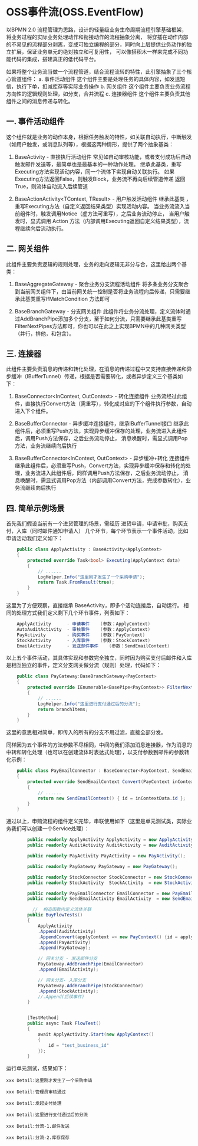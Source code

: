 # OSS事件流(OSS.EventFlow)

以BPMN 2.0 流程管理为思路，设计的轻量级业务生命周期流程引擎基础框架，将业务过程的实际业务处理动作和衔接动作的流程抽象分离，
将穿插在动作内部的不易见的流程部分剥离，变成可独立编程的部分，同时向上层提供业务动作的独立扩展，保证业务单元的绝对独立和可复用性，
可以像搭积木一样来完成不同功能代码的集成，搭建真正的低代码平台。

如果将整个业务流当做一个流程管道，结合流程流转的特性，此引擎抽象了三个核心管道组件：
    a. 事件活动组件
        这个组件主要是处理任务的具体内容，如发送短信，执行下单，扣减库存等实际业务操作
    b. 网关组件
        这个组件主要负责业务流程方向性的逻辑规则处理，如分支，合并流程
    c. 连接器组件
        这个组件主要负责其他组件之间的消息传递与转化。
        

## 一. 事件活动组件
这个组件就是业务的动作本身，根据任务触发的特性，如关联自动执行，中断触发（如用户触发，或消息队列等），根据这两种情形，提供了两个抽象基类：

1. BaseActivity<TContext> - 直接执行活动组件
    常见如自动审核功能，或者支付成功后自动触发邮件发送等，最简单也是最基本的一种动作处理。 继承此基类，重写Executing方法实现活动内容，同一个流体下实现自动关联执行。
    如果Executing方法返回False，则触发Block，业务流不再向后续管道传递
    返回True，则流体自动流入后续管道

2. BaseActionActivity<TContext, TResult> - 用户触发活动组件
    继承此基类 ，重写Executing方法（自定义返回结果类型）实现活动内容。 当业务流流入当前组件时，触发调用Notice（虚方法可重写），之后业务流动停止，
    当用户触发时，显式调用 Action 方法（内部调用Executing返回自定义结果类型），流程继续向后流动执行。

## 二. 网关组件
此组件主要负责逻辑的规则处理，业务的走向逻辑无非分与合，这里给出两个基类：

1. BaseAggregateGateway<TContext> - 聚合业务分支流程活动组件
    将多条业务分支聚合到当前网关组件下，由当前网关统一控制是否将业务流程向后传递，只需要继承此基类重写IfMatchCondition 方法即可

2. BaseBranchGateway<TContext> - 分支网关组件
    此组件将业务分流处理，定义流体时通过AddBranchPipe添加多个分支，至于如何分流，只需要继承此基类重写FilterNextPipes方法即可，你也可以在此之上实现BPMN中的几种网关类型（并行，排他，和包含）。

## 三. 连接器
此组件主要负责消息的传递和转化处理，在消息的传递过程中又支持直接传递和异步缓冲（IBufferTunnel）传递，根据是否需要转化，或者异步定义三个基类如下：

1. BaseConnector<InContext, OutContext> - 转化连接组件
    业务流经过此组件，直接执行Convert方法（需重写），转化成对应的下个组件执行参数，自动进入下个组件。

2. BaseBufferConnector<TContext> - 异步缓冲连接组件，继承IBufferTunnel接口
    继承此组件后，必须重写Push方法，实现异步缓冲保存的处理，业务流进入此组件后，调用Push方法保存，之后业务流动停止，
    消息唤醒时，需显式调用Pop方法，业务流继续向后执行

3. BaseBufferConnector<InContext, OutContext> - 异步缓冲+转化 连接组件
    继承此组件后，必须重写Push，Convert方法，实现异步缓冲保存和转化的处理，业务流进入此组件后，同样调用Push方法保存，之后业务流动停止，
    消息唤醒时，需显式调用Pop方法（内部调用Convert方法，完成参数转化），业务流继续向后执行
        
## 四. 简单示例场景
首先我们假设当前有一个进货管理的场景，需经历  进货申请，申请审批，购买支付，入库（同时邮件通知申请人） 几个环节，每个环节表示一个事件活动，比如申请活动我们定义如下：
```csharp
    public class ApplyActivity : BaseActivity<ApplyContext>
    {
        protected override Task<bool> Executing(ApplyContext data)
        {
            // ......
            LogHelper.Info("这里刚才发生了一个采购申请"); 
            return Task.FromResult(true);
        }
    }
```
这里为了方便观察，直接继承 BaseActivity，即多个活动连接后，自动运行。 相同的处理方式我们定义剩下几个环节事件，列表如下：
```csharp
    ApplyActivity      - 申请事件    (参数：ApplyContext)
    AutoAuditActivity  - 审核事件    (参数：ApplyContext)
    PayActivity        - 购买事件    (参数：PayContext)
    StockActivity      - 入库事件    (参数：StockContext)
    EmailActivity      - 发送邮件事件    (参数：SendEmailContext)
```
以上五个事件活动，其具体实现和参数完全独立，同时因为购买支付后邮件和入库是相互独立的事件，定义分支网关做分流（规则）处理，代码如下：
```csharp
    public class PayGateway:BaseBranchGateway<PayContext>
    {
        protected override IEnumerable<BasePipe<PayContext>> FilterNextPipes(List<BasePipe<PayContext>> branchItems, PayContext context)
        {
            // ......
            LogHelper.Info("这里进行支付通过后的分流");
            return branchItems;
        }
    }
```
这里的意思相对简单，即传入的所有的分支不用过滤，直接全部分发。

同样因为五个事件的方法参数不尽相同，中间的我们添加消息连接器，作为消息的中转和转化处理（也可以在创建流体时表达式处理），以支付参数到邮件的参数转化示例：
```csharp
    public class PayEmailConnector : BaseConnector<PayContext, SendEmailContext>
    {
        protected override SendEmailContext Convert(PayContext inContextData)
        {
            // ......
            return new SendEmailContext() { id = inContextData.id };
        }
    }
```

通过以上，申购流程的组件定义完毕，串联使用如下（这里是单元测试类，实际业务我们可以创建一个Service处理）：

```csharp
        public readonly ApplyActivity ApplyActivity = new ApplyActivity();
        public readonly AuditActivity AuditActivity = new AuditActivity();

        public readonly PayActivity PayActivity = new PayActivity();

        public readonly PayGateway PayGateway = new PayGateway();

        public readonly StockConnector StockConnector = new StockConnector();
        public readonly StockActivity  StockActivity  = new StockActivity();

        public readonly PayEmailConnector EmailConnector = new PayEmailConnector();
        public readonly SendEmailActivity EmailActivity  = new SendEmailActivity();

          //  构造函数内定义流体关联
        public BuyFlowTests()
        {
            ApplyActivity
            .Append(AuditActivity)
            .AppendConvert(applyContext => new PayContext() {id = applyContext.id})// 表达式方式的转化器
            .Append(PayActivity)
            .Append(PayGateway);

            // 网关分支 - 发送邮件分支
            PayGateway.AddBranchPipe(EmailConnector)
            .Append(EmailActivity);

            // 网关分支- 入库分支
            PayGateway.AddBranchPipe(StockConnector)
            .Append(StockActivity);
            //.Append(后续事件)
        }


        [TestMethod]
        public async Task FlowTest()
        {
            await ApplyActivity.Start(new ApplyContext()
            {
                id = "test_business_id"
            });
        }
```
运行单元测试，结果如下：

```
xxx Detail:这里刚才发生了一个采购申请

xxx Detail:管理员审核通过

xxx Detail:发起支付处理

xxx Detail:这里进行支付通过后的分流

xxx Detail:分流-1.邮件发送

xxx Detail:分流-2.库存保存

```